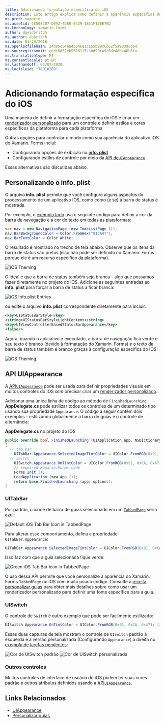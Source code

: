 ```yaml
---
title: Adicionando formatação específica do iOS
description: Este artigo explica como definir a aparência específica do iOS sem usar um renderizador personalizado do Xamarin. Forms.
ms.prod: xamarin
ms.assetid: CE50E207-D092-4D88-8439-1B51F178E7ED
ms.technology: xamarin-forms
author: davidbritch
ms.author: dabritch
ms.date: 01/29/2016
ms.openlocfilehash: 24d86c54ea4b346e1c165b28c6b62f5a98390d64
ms.sourcegitcommit: eedc6032eb5328115cb0d99ca9c8de48be40b6fa
ms.translationtype: MT
ms.contentlocale: pt-BR
ms.lasthandoff: 03/07/2020
ms.locfileid: "78918269"
---
```

# <a name="adding-ios-specific-formatting"></a>Adicionando formatação específica do iOS

Uma maneira de definir a formatação específica do iOS é criar um [renderizador personalizado](~/xamarin-forms/app-fundamentals/custom-renderer/index.md) para um controle e definir estilos e cores específicos da plataforma para cada plataforma.

Outras opções para controlar o modo como sua aparência do aplicativo iOS do Xamarin. Forms inclui:

- Configurando opções de exibição no [ **info. plist**](#info-plist)
- Configurando estilos de controle por meio da [API de`UIAppearance`](#uiappearance)

Essas alternativas são discutidas abaixo.

<a name="info-plist"/>

## <a name="customizing-infoplist"></a>Personalizando o info. plist

O arquivo **info. plist** permite que você configure alguns aspectos do processamento de um aplicativo IOS, como como (e se) a barra de status é mostrada.

Por exemplo, o [exemplo todo](https://docs.microsoft.com/samples/xamarin/xamarin-forms-samples/todo) usa o seguinte código para definir a cor da barra de navegação e a cor do texto em todas as plataformas:

```csharp
var nav = new NavigationPage (new TodoListPage ());
nav.BarBackgroundColor = Color.FromHex("91CA47");
nav.BarTextColor = Color.White;
```

O resultado é mostrado no trecho de tela abaixo. Observe que os itens da barra de status são pretos (isso não pode ser definido no Xamarin. Forms porque ele é um recurso específico da plataforma).

![](theme-images/status-default-sml.png "iOS Theming")

O ideal é que a barra de status também seja branca – algo que possamos fazer diretamente no projeto do iOS. Adicione as seguintes entradas ao **info. plist** para forçar a barra de status a ficar branca:

![](theme-images/info-plist.png "iOS Info.plist Entries")

ou edite o arquivo **info. plist** correspondente diretamente para incluir:

```xml
<key>UIStatusBarStyle</key>
<string>UIStatusBarStyleLightContent</string>
<key>UIViewControllerBasedStatusBarAppearance</key>
<false/>
```

Agora, quando o aplicativo é executado, a barra de navegação fica verde e seu texto é branco (devido à formatação do Xamarin. Forms) *e* o texto da barra de status também é branco graças à configuração específica do IOS:

![](theme-images/status-white-sml.png "iOS Theming")

<a name="uiappearance"/>

## <a name="uiappearance-api"></a>API UIAppearance

A [API`UIAppearance`](~/ios/user-interface/ios-ui/introduction-to-the-appearance-api.md) pode ser usada para definir propriedades visuais em muitos controles do IOS *sem* precisar criar um [renderizador personalizado](~/xamarin-forms/app-fundamentals/custom-renderer/index.md).

Adicionar uma única linha de código ao método de `FinishedLaunching` **AppDelegate.cs** pode estilizar todos os controles de um determinado tipo usando sua propriedade `Appearance`. O código a seguir contém dois exemplos – estilizando globalmente a barra de guias e o controle de alternância:

**AppDelegate.cs** no projeto do IOS

```csharp
public override bool FinishedLaunching (UIApplication app, NSDictionary options)
{
  // tab bar
    UITabBar.Appearance.SelectedImageTintColor = UIColor.FromRGB(0x91, 0xCA, 0x47); // green
  // switch
    UISwitch.Appearance.OnTintColor = UIColor.FromRGB(0x91, 0xCA, 0x47); // green
    // required Xamarin.Forms code
    Forms.Init ();
    LoadApplication (new App ());
    return base.FinishedLaunching (app, options);
}
```

### <a name="uitabbar"></a>UITabBar

Por padrão, o ícone de barra de guias selecionado em um [`TabbedPage`](~/xamarin-forms/app-fundamentals/navigation/tabbed-page.md)
seria azul:

![](theme-images/tabbar-default.png "Default iOS Tab Bar Icon in TabbedPage")

Para alterar esse comportamento, defina a propriedade `UITabBar.Appearance`:

```csharp
UITabBar.Appearance.SelectedImageTintColor = UIColor.FromRGB(0x91, 0xCA, 0x47); // green
```

Isso faz com que a guia selecionada fique verde:

![](theme-images/tabbar-custom.png "Green iOS Tab Bar Icon in TabbedPage")

O uso dessa API permite que você personalize a aparência do Xamarin. Forms `TabbedPage` no iOS com muito pouco código. Consulte a [receita personalizar guias](https://github.com/xamarin/recipes/tree/master/Recipes/xamarin-forms/iOS/customize-tabs) para obter mais detalhes sobre como usar um renderizador personalizado para definir uma fonte específica para a guia.

### <a name="uiswitch"></a>UISwitch

O controle de `Switch` é outro exemplo que pode ser facilmente estilizado:

```csharp
UISwitch.Appearance.OnTintColor = UIColor.FromRGB(0x91, 0xCA, 0x47); // green
```

Essas duas capturas de tela mostram o controle de `UISwitch` padrão à esquerda e a versão personalizada (Configurando `Appearance`) à direita no [exemplo de tarefas pendentes](https://docs.microsoft.com/samples/xamarin/xamarin-forms-samples/todo):

![](theme-images/switch-default.png "Cor de UISwitch padrão") ![](theme-images/switch-custom.png "Cor de UISwitch personalizada")

### <a name="other-controls"></a>Outros controles

Muitos controles de interface de usuário do iOS podem ter suas cores padrão e outros atributos definidos usando a [API`UIAppearance`](~/ios/user-interface/ios-ui/introduction-to-the-appearance-api.md).

## <a name="related-links"></a>Links Relacionados

- [UIAppearance](~/ios/user-interface/ios-ui/introduction-to-the-appearance-api.md)
- [Personalizar guias](https://github.com/xamarin/recipes/tree/master/Recipes/xamarin-forms/iOS/customize-tabs)
